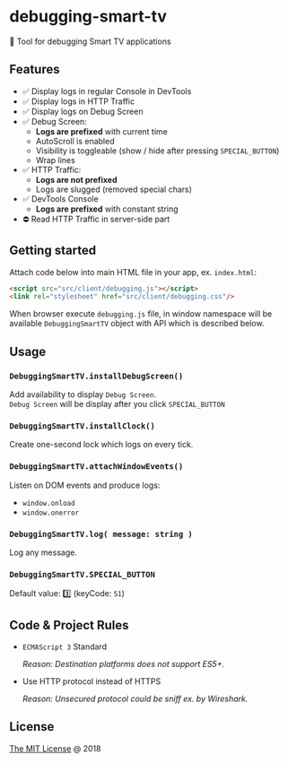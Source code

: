 # debugging-smart-tv

:hammer: Tool for debugging Smart TV applications

## Features

* :white_check_mark: Display logs in regular Console in DevTools
* :white_check_mark: Display logs in HTTP Traffic
* :white_check_mark: Display logs on Debug Screen
* :white_check_mark: Debug Screen:
    + **Logs are prefixed** with current time
    + AutoScroll is enabled
    + Visibility is toggleable (show / hide after pressing `SPECIAL_BUTTON`)
    + Wrap lines
* :white_check_mark: HTTP Traffic:
    + **Logs are not prefixed**
    + Logs are slugged (removed special chars)
* :white_check_mark: DevTools Console
    + **Logs are prefixed** with constant string
* :no_entry: Read HTTP Traffic in server-side part

## Getting started

Attach code below into main HTML file in your app, ex. `index.html`:

```html
<script src="src/client/debugging.js"></script>
<link rel="stylesheet" href="src/client/debugging.css"/>
```

When browser execute `debugging.js` file, in window namespace will be available
`DebuggingSmartTV` object with API which is described below.

## Usage

### `DebuggingSmartTV.installDebugScreen()`

Add availability to display `Debug Screen`.<br/>
`Debug Screen` will be display after you click `SPECIAL_BUTTON`

### `DebuggingSmartTV.installClock()`

Create one-second lock which logs on every tick.

### `DebuggingSmartTV.attachWindowEvents()`

Listen on DOM events and produce logs:

* `window.onload`
* `window.onerror`

### `DebuggingSmartTV.log( message: string )`

Log any message.

### `DebuggingSmartTV.SPECIAL_BUTTON`

Default value: :three: (keyCode: `51`)

## Code & Project Rules

* `ECMAScript 3` Standard

    _Reason: Destination platforms does not support ES5+._

* Use HTTP protocol instead of HTTPS

    _Reason: Unsecured protocol could be sniff ex. by Wireshark._

## License

[The MIT License](http://piecioshka.mit-license.org) @ 2018
